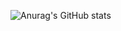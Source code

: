 ![Anurag's GitHub stats](https://github-readme-stats.vercel.app/api?username=yangxuechen&hide=issues,contribs&show_icons=true&theme=flag-india&count_private=true)
